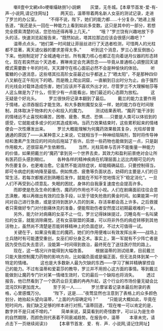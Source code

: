 　　噺8壹中文網x8o哽噺繓赽捌1小説蛧
　　灰堡，无冬城。【本章节首发-爱-有-声-小说网,请记住网址】
　　两天后，温蒂带着两名新人女巫的测试记录，走进了罗兰的办公室。
　　“不得不说，陛下，她们的能力都……十分复杂，”她递上报告道，“我还是头一回在一种能力上看到如此多变数。这只是其中的一部分，若想完全摸索清楚的话，您恐怕还得再等上几天。”
　　“哦？”罗兰饶有兴趣地放下手头的活，快速浏览起报告来，“既然如此，塔其拉那边应该会很感兴趣吧？”
　　温蒂点点头，“她们第一时间就让菲丽丝进行了天选者检测，可惜两人的光柱都不显著，离天谴仪器的要求差得太多。”
　　听到这个消息，罗兰心里反倒放心下来。他刚制定好了全城通电计划，所有魔力核心也都正在向着谜月仪器的形态转化，现在若突然出个天选者，赛琳肯定会充满怨念——毕竟从普通核心调整回天谴模式需要数十年的时间，天天蹲守在核心面前必然不会是种愉快的体验。
　　听蜜糖的小道消息，这些塔其拉高阶女巫最近似乎都迷上了“晒太阳”，不是那种四仰八叉躺在正午阳光下的晒，而是晚上爬出洞窟，一直躺到日出时分为止。由于强烈的光线会对载体造成伤害，她们应该并不喜欢外出才对，尽管罗兰不大理解帕莎等人这么做是为了什么，但至少有一点能看出，她们最近的心态颇为放松。
　　这无疑是个好兆头。
　　罗兰很快将记录本翻到了最后。
　　戴兰的能力主要作用于情绪，必须吞服后才能生效。和大多数附魔型女巫一样，她的能力存在时间限制，具体取决于物体的大小和投入的魔力。
　　测试结果表明，“魔药”能干涉到的情绪远不止喜悦和痛苦，困倦、疲惫、焦虑、恐惧……只要是人类可以体验到的感受，它就能或多或少的对其造成影响。当药力效果结束时，这些累积起来的情绪便会一次性爆发出来。
　　罗兰大概能理解为何魔药效果极其复杂，光柱却普普通通的原因了——从某种意义上来说，它就相当于一种神经阻隔剂，暂时将传导神经和激素产生效应的时间向后拖延了些许。后世一些药物也能做到这一点，只是副作用极大，还很容易产生依赖性。
　　当然，光柱简单与否并不能衡量一种能力的价值，如果把戴兰的“魔药”拿到另一个世界去卖，其效力和盈利前景绝对会让所有医药巨头感到眼红。
　　各种各样的精神疾病在机理层面上远比肉眼可见的内外伤要复杂，也更难治愈。它虽然不能消除症状，却能精确延后，只要控制得当，即可令病症的影响降至最低。例如焦虑、疲惫等负面状态，妨碍的主要是人们的日常生活，若每次都推迟到熟睡后发作，就能在不知不觉地情况下“稳定消化”。一旦人们不再受到心烦意乱、失眠的困扰，身体的自我康复速度也会提高许多。
　　而即使是危及生命的重伤，魔药的作用也不可小视。人们在剧痛面前往往会意志涣散，难以再做出有效的应急手段，以至于错失抢救的黄金时间。如果能第一时间对自己进行急救，或是坚持到医护人员的到来，存活率都会高上许多。之后救援者只需做好专门对付剧痛休克的准备，便能帮助伤者安然度过初期最艰难的一关。
　　另外，能力针对病痛的女巫不止一位，罗兰记得妹妹提过，沉睡岛有一名叫黛拉的女巫，就能消除痛觉。还有女巫联盟的英雄，可以将非外伤的病症转移到其他活物上，虽然尚不清楚是否能转移精神上的负面症状，不过大可值得一试。
　　关键在于，如果没有戴兰的魔药，她们的作用便难以有效发挥出来——战场上士兵随时有可能遭受重创，女巫们却分身乏术。事实上，第一军就有不少阵亡者是因为受伤后失去意识，没能第一时间得到救治，最终死在了送往医疗院的路上。
　　现在，这一情况兴许能得到大幅改善。
　　根据温蒂的测试结果，目前戴兰只能大致控制魔力药物的影响方向，比如偏负面或是偏正面，但无法具体到某一个特定的情绪。
　　这也是大多数新人最为欠缺的东西——学习了解并精确掌控自己的能力。不过有温蒂和爱葛莎的教导，罗兰并不用担心这方面的事情。等到戴兰能做到让魔药专门针对某一情绪生效时，它的最后一个缺陷也将消失。
　　透过报告，他已然看到了一个医药业巨无霸的冉冉升起，这个行业的市场份量无疑会比混沌饮料更加庞大。
　　至于另一人……
　　罗兰摩挲着记录本最后附录的表格，心里感慨万分。
　　“陛下，这是……”夜莺显然也注意到了表格上的众多颜色划分，她抬起头望向温蒂，“上面的内容确定吗？”
　　“只能说大概如此，毕竟在短时间内，我们缺乏足够的样本进行对照。”温蒂回道，“现在唯一可以肯定的是，数字并不是只减不增的。”
　　简单来说，莫莫看到的奇怪数字，可以认为是生命的自然期限，而颜色则代表着不同衰减趋势。在报告中，温蒂
　　本章未完，请点击下一页继续阅读》》
　　【本章节首发．爱．有．声．小说网,请记住网址】